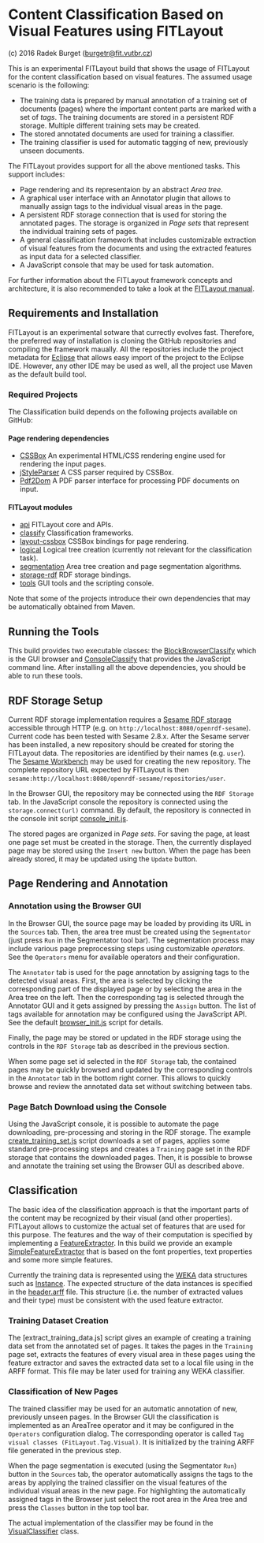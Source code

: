 Content Classification Based on Visual Features using FITLayout 
===============================================================
(c) 2016 Radek Burget (burgetr@fit.vutbr.cz)

This is an experimental FITLayout build that shows the usage of FITLayout for the content classification
based on visual features. The assumed usage scenario is the following:

- The training data is prepared by manual annotation of a training set of documents (pages) where the important content
parts are marked with a set of *tags*. The training documents are stored in a persistent RDF storage. Multiple 
different training sets may be created.
- The stored annotated documents are used for training a classifier.
- The training classifier is used for automatic tagging of new, previously unseen documents. 

The FITLayout provides support for all the above mentioned tasks. This support includes:

- Page rendering and its representaion by an abstract *Area tree*.
- A graphical user interface with an Annotator plugin that allows to manually assign tags to the individual
visual areas in the page.
- A persistent RDF storage connection that is used for storing the annotated pages. The storage is organized
in *Page sets* that represent the individual training sets of pages.
- A general classification framework that includes customizable extraction of visual features from the documents
and using the extracted features as input data for a selected classifier.
- A JavaScript console that may be used for task automation.

For further information about the FITLayout framework concepts and architecture, it is also recommended to take
a look at the [FITLayout manual](http://www.fit.vutbr.cz/~burgetr/FITLayout/manual/).

Requirements and Installation
-----------------------------
FITLayout is an experimental sotware that currectly evolves fast. Therefore, the preferred way of installation
is cloning the GitHub repositories and compiling the framework maually. All the repositories include the project
metadata for [Eclipse](http://www.eclipse.org) that allows easy import of the project to the Eclipse IDE. However,
any other IDE may be used as well, all the project use Maven as the default build tool.

### Required Projects
The Classification build depends on the following projects available on GitHub:

#### Page rendering dependencies
- [CSSBox](https://github.com/radkovo/CSSBox) An experimental HTML/CSS rendering engine used for rendering the input pages.
- [jStyleParser](https://github.com/radkovo/jStyleParser) A CSS parser required by CSSBox.
- [Pdf2Dom](https://github.com/radkovo/Pdf2Dom) A PDF parser interface for processing PDF documents on input.

#### FITLayout modules
- [api](https://github.com/FitLayout/api) FITLayout core and APIs.
- [classify](https://github.com/FitLayout/classify) Classification frameworks.
- [layout-cssbox](https://github.com/FitLayout/layout-cssbox) CSSBox bindings for page rendering.
- [logical](https://github.com/FitLayout/logical) Logical tree creation (currently not relevant for the classification task).
- [segmentation](https://github.com/FitLayout/segmentation) Area tree creation and page segmentation algorithms.
- [storage-rdf](https://github.com/FitLayout/storage-rdf) RDF storage bindings.
- [tools](https://github.com/FitLayout/tools) GUI tools and the scripting console.

Note that some of the projects introduce their own dependencies that may be automatically obtained from Maven.

Running the Tools
-----------------
This build provides two executable classes: the [BlockBrowserClassify](https://github.com/FitLayout/Builds/blob/master/ToolsClassify/src/main/java/org/fit/layout/build/classify/BlockBrowserClassify.java)
which is the GUI browser and [ConsoleClassify](https://github.com/FitLayout/Builds/blob/master/ToolsClassify/src/main/java/org/fit/layout/build/classify/ConsoleClassify.java) 
that provides the JavaScript command line. After installing all the above dependencies, you should be able to run these
tools.

RDF Storage Setup
-----------------
Current RDF storage implementation requires a [Sesame RDF storage](http://rdf4j.org/) accessible through HTTP 
(e.g. on `http://localhost:8080/openrdf-sesame`). Current code has been tested with Sesame 2.8.x. After the Sesame
server has been installed, a new repository should be created for storing the FITLayout data. The repositories are
identified by their names (e.g. `user`). The [Sesame Workbench](http://rdf4j.org/sesame/2.8/docs/using+sesame.docbook?view#Sesame_Workbench)
may be used for creating the new repository. The complete repository URL expected by FITLayout is then
`sesame:http://localhost:8080/openrdf-sesame/repositories/user`.

In the Browser GUI, the repository may be connected using the `RDF Storage` tab. In the JavaScript console
the repository is connected using the `storage.connect(url)` command. By default, the repository is connected
in the console init script [console_init.js](https://github.com/FitLayout/Builds/blob/master/ToolsClassify/src/main/resources/console_init.js).

The stored pages are organized in *Page sets*. For saving the page, at least one page set must be created in the storage.
Then, the currently displayed page may be stored using the `Insert new` button. When the page has been already stored,
it may be updated using the `Update` button.


Page Rendering and Annotation
-----------------------------

### Annotation using the Browser GUI

In the Browser GUI, the source page may be loaded by providing its URL in the `Sources` tab. Then, the area tree must
be created using the `Segmentator` (just press `Run` in the Segmentator tool bar). The segmentation process may include
various page preprocessing steps using customizable *operators*. See the `Operators` menu for available operators and
their configuration.

The `Annotator` tab is used for the page annotation by assigning tags to the detected visual areas. First, the area is
selected by clicking the corresponding part of the displayed page or by selecting the area in the Area tree on the left.
Then the corresponding tag is selected through the Annotator GUI and it gets assigned by pressing the `Assign` button.
The list of tags available for annotation may be configured using the JavaScript API. See the default
[browser_init.js](https://github.com/FitLayout/Builds/blob/master/ToolsClassify/src/main/resources/browser_init.js)
script for details.

Finally, the page may be stored or updated in the RDF storage using the controls in the `RDF Storage` tab as described
in the previous section.

When some page set id selected in the `RDF Storage` tab, the contained pages may be quickly browsed and updated by
the corresponding controls in the `Annotator` tab in the bottom right corner. This allows to quickly browse and review the
annotated data set without switching between tabs.

### Page Batch Download using the Console

Using the JavaScript console, it is possible to automate the page downloading, pre-processing and storing in the RDF
storage. The example [create_training_set.js](https://github.com/FitLayout/Builds/blob/master/ToolsClassify/src/main/resources/create_training_set.js)
script downloads a set of pages, applies some standard pre-processing steps and creates a `Training` page set in the
RDF storage that contains the downloaded pages. Then, it is possible to browse and annotate the training set using
the Browser GUI as described above.

Classification
--------------
The basic idea of the classification approach is that the important parts of the content may be recognized by their
visual (and other properties). FITLayout allows to customize the actual set of features that are used for this purpose.
The features and the way of their computation is specified by implementing a 
[FeatureExtractor](https://github.com/FitLayout/classify/blob/master/src/main/java/org/fit/layout/classify/FeatureExtractor.java).
In this build we provide an example [SimpleFeatureExtractor](https://github.com/FitLayout/Builds/blob/master/ToolsClassify/src/main/java/org/fit/layout/build/classify/SimpleFeatureExtractor.java)
that is based on the font properties, text properties and some more simple features.

Currently the training data is represented using the [WEKA](http://www.cs.waikato.ac.nz/ml/weka/documentation.html) data
structures such as [Instance](http://weka.sourceforge.net/doc.dev/weka/core/Instance.html). The expected structure
of the data instances is specified in the [header.arff](https://github.com/FitLayout/Builds/blob/master/ToolsClassify/src/main/resources/header.arff)
file. This structure (i.e. the number of extracted values and their type) must be consistent with the used feature extractor.

### Training Dataset Creation

The [extract_training_data.js] script gives an example of creating a training data set from the annotated set of pages.
It takes the pages in the `Training` page set, extracts the features of every visual area in these pages using the
feature extractor and saves the extracted data set to a local file using in the ARFF format. This file may be later
used for training any WEKA classifier.

### Classification of New Pages

The trained classifier may be used for an automatic annotation of new, previously unseen pages. In the Browser GUI
the classification is implemented as an AreaTree operator and it may be configured in the `Operators` configuration
dialog. The corresponding operator is called `Tag visual classes (FitLayout.Tag.Visual)`. It is initialized by the
training ARFF file generated in the previous step.

When the page segmentation is executed (using the Segmentator `Run`) button in the `Sources` tab, the operator
automatically assigns the tags to the areas by applying the trained classifier on the visual features of the individual
visual areas in the new page. For highlighting the automatically assigned tags in the Browser just select the root
area in the Area tree and press the `Classes` button in the top tool bar.

The actual implementation of the classifier may be found in the [VisualClassifier](https://github.com/FitLayout/classify/blob/master/src/main/java/org/fit/layout/classify/VisualClassifier.java)
class.
